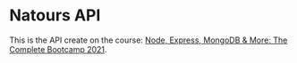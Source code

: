 # Natours API

This is the API create on the course: [Node, Express, MongoDB & More: The Complete Bootcamp 2021](https://www.udemy.com/course/nodejs-express-mongodb-bootcamp/).
